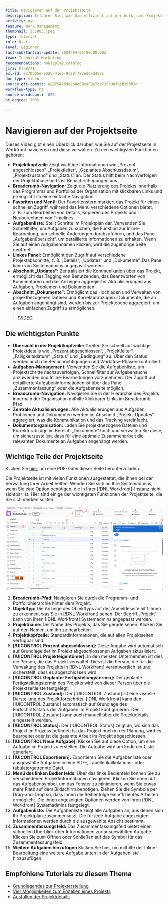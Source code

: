 ```yaml
---
title: Navigieren auf der Projektseite
description: Erfahren Sie, wie Sie effizient auf der Workfront-Projektseite navigieren und diese verwalten, indem Sie Funktionen wie die Projektkopfzeile, Breadcrumb-Navigation, Aufgabenlisten sowie die Abschnitte „Updates“ und „Dokumente“ verwenden.
activity: use
feature: Work Management
thumbnail: 335085.jpeg
type: Tutorial
role: User
level: Beginner
last-substantial-update: 2024-04-05T00:00:00Z
team: Technical Marketing
recommendations: noDisplay,catalog
jira: KT-8771
exl-id: 2c70b05e-6320-41e6-9c28-782edd7d4a8c
doc-type: video
source-git-commit: e2875475de268e69ca59e7cc7253987bdd195b1d
workflow-type: ht
source-wordcount: '803'
ht-degree: 100%

---
```


# Navigieren auf der Projektseite

Dieses Video gibt einen Überblick darüber, wie Sie auf der Projektseite in Workfront navigieren und diese verwalten. Zu den wichtigsten Funktionen gehören:

* **Projektkopfzeile** Zeigt wichtige Informationen wie „Prozent abgeschlossen“, „Projektleiter“, „Geplantes Abschlussdatum“, „Projektzustand“ und „Status“ an. Der Status hilft beim Nachverfolgen der Projektphase und löst Benachrichtigungen aus. 
* **Breadcrumb-Navigation:** Zeigt die Platzierung des Projekts innerhalb des Programms und Portfolios der Organisation mit klickbaren Links und ermöglicht so eine einfache Navigation. 
* **Favoriten und Menü:** Der Favoritenstern markiert das Projekt für einen schnellen Zugriff, während das Menü verschiedene Optionen bietet, z. B. zum Bearbeiten von Details, Kopieren des Projekts und Neuberechnen von Timelines. 
* **Aufgabenliste:** Stellt Schritte im Projektplan dar. Verwenden Sie Schnellfilter, um Aufgaben zu suchen, die Funktion zur Inline-Bearbeitung, um schnelle Änderungen durchzuführen, und das Panel „Aufgabenübersicht“, um detaillierte Informationen zu erhalten. Wenn Sie auf einen Aufgabennamen klicken, wird die zugehörige Seite geöffnet. 
* **Linkes Panel:** Ermöglicht den Zugriff auf verschiedene Projektabschnitte, z. B. „Details“, „Updates“ und „Dokumente“. Das Panel kann von Systemadmins angepasst werden. 
* **Abschnitt „Updates“:** Zentralisiert die Kommunikation über das Projekt, ermöglicht das Tagging von Benutzenden, das Beantworten von Kommentaren und das Anzeigen aggregierter Aktualisierungen aus Aufgaben, Problemen und Dokumenten. 
* **Abschnitt „Dokumente“:** Ermöglicht das Hochladen und Verwalten von projektbezogenen Dateien und Korrekturabzügen. Dokumente, die an Aufgaben angehängt sind, werden bis zur Projektebene aggregiert, um einen einfachen Zugriff zu ermöglichen. 


>[!VIDEO](https://video.tv.adobe.com/v/3449735/?quality=12&learn=on&enablevpops&captions=ger)

## Die wichtigsten Punkte

* **Übersicht in der Projektkopfzeile:** Greifen Sie schnell auf wichtige Projektdetails wie „Prozent abgeschlossen“, „Projektleiter“, „Fälligkeitsdatum“, „Status“ und „Bedingung“ zu.  Über den Status werden auch die Benachrichtigungen und Workflow-Phasen kontrolliert. 
* **Aufgaben-Management:** Verwenden Sie die Aufgabenliste, um Projektschritte nachzuverfolgen, Schnellfilter zur Aufgabensuche anzuwenden und Inline-Bearbeitungen vorzunehmen. Der Zugriff auf detaillierte Aufgabeninformationen ist über das Panel „Zusammenfassung“ oder die Aufgabenseite möglich. 
* **Breadcrumb-Navigation:** Navigieren Sie in der Hierarchie des Projekts innerhalb der Organisation mithilfe klickbarer Links im Breadcrumb-Pfad. 
* **Zentrale Aktualisierungen:** Alle Aktualisierungen aus Aufgaben, Problemen und Dokumenten werden im Abschnitt „Projekt-Updates“ aggregiert, was die Kommunikation und das Tracking vereinfacht. 
* **Dokumentorganisation:** Laden Sie projektbezogene Dateien und Korrekturabzüge im Bereich „Dokumente“ hoch und verwalten Sie diese, um sicherzustellen, dass für eine optimale Zusammenarbeit die relevanten Dokumente an Aufgaben angehängt werden. 


## Wichtige Teile der Projektseite

Klicken Sie [hier](/help/assets/key-parts-of-the-project-page.pdf), um eine PDF-Datei dieser Seite herunterzuladen.

Die Projektseite ist mit vielen Funktionen ausgestattet, die Ihnen bei der Verwaltung Ihrer Arbeit helfen. Wenden Sie sich an Ihre Systemadmins, wenn Sie eine Option benötigen, die in Ihrer [!DNL Workfront]-Instanz nicht sichtbar ist. Hier sind einige der wichtigsten Funktionen der Projektseite, die Sie sich merken sollten.

![Screenshot der Projektseite](assets/project-page-graphic-for-planner-v2.png)

1. **Breadcrumb-Pfad:** Navigieren Sie durch die Programm- und Portfoliohierarchie hinter dem Projekt.
2. **Objekttyp:** Die Anzeige des Objekttyps auf der Anmeldeseite hilft Ihnen zu erkennen, was Sie in [!DNL Workfront] sehen. Der Begriff „Projekt“ kann von Ihren [!DNL Workfront] Systemadmins angepasst werden.
3. **Projektname:** Der Name des Projekts, das Sie gerade sehen. Klicken Sie auf den Namen, um ihn zu bearbeiten.
4. **Projektkopfzeile:** Standardinformationen, die auf allen Projektseiten verfügbar sind.
5. **[!UICONTROL Prozent abgeschlossen]:** Diese Angabe wird automatisch auf Grundlage der im Projekt abgeschlossenen Aufgaben aktualisiert.
6. **[!UICONTROL Projekteigentümer]:** In den meisten Unternehmen ist dies die Person, die das Projekt verwaltet. Dies ist die Person, die für die Verwaltung des Projekts in [!DNL Workfront] verantwortlich ist und sicherstellt, dass es abgeschlossen wird.
7. **[!UICONTROL Geplanter Fertigstellungstermin]:** Der geplante Fertigstellungstermin des Projekts wird von dieser Person über die Projektzeitleiste festgelegt.
8. **[!UICONTROL Zustand]:** Der [!UICONTROL Zustand] ist eine visuelle Darstellung des Projektfortschritts. [!DNL Workfront] kann den [!UICONTROL Zustand] automatisch auf Grundlage des Fortschrittsstatus der Aufgaben im Projekt konfigurieren. Der [!UICONTROL Zustand] kann auch manuell über die Projektdetails eingestellt werden.
9. **[!UICONTROL Status]:** Der [!UICONTROL Status] zeigt an, wo sich das Projekt im Prozess befindet: Ist das Projekt noch in der Planung, wird es bearbeitet oder ist die gesamte Arbeit im Projekt abgeschlossen.
10. **[!UICONTROL Neue Aufgabe]:** Klicken Sie auf diese Option, um eine Aufgabe im Projekt zu erstellen. Die Aufgabe wird am Ende der Liste generiert.
11. **[!UICONTROL Exportieren]:** Exportieren Sie die Aufgabenliste oder ausgewählte Aufgaben in eine PDF-, Tabellenkalkulations- oder tabulatorgetrennte Datei.
12. **Menü des linken Bedienfelds**: Über das linke Bedienfeld können Sie zu verschiedenen Projektinformationen navigieren. Klicken Sie oben auf das Aufgabensymbol, um das Fenster zu minimieren, wenn Sie etwas mehr Platz auf dem Bildschirm benötigen. Ziehen Sie die Symbole per Drag-and-Drop so, dass Ihnen die Reihenfolge ein effizientes Arbeiten ermöglicht. Die Ihnen angezeigten Optionen werden von Ihren [!DNL Workfront] Systemadmins festgelegt.
13. **Aufgabenliste:** Die Aufgabenliste zeigt alle Aufgaben an, aus denen sich Ihr Projektplan zusammensetzt. Die für jede Aufgabe angezeigten Informationen werden durch die ausgewählte Ansicht bestimmt.
14. **Zusammenfassungsfeld:** Das Zusammenfassungsfeld bietet einen schnellen Überblick über Informationen zur ausgewählten Aufgabe. Klicken Sie zum Öffnen oder Schließen auf das Symbol für das Zusammenfassungsfeld.
15. **Weitere Aufgaben hinzufügen** Klicken Sie hier, um mithilfe der Inline-Bearbeitung eine weitere Aufgabe unten in der Aufgabenliste hinzuzufügen.

## Empfohlene Tutorials zu diesem Thema

* [Grundlegendes zur Projekterstellung](/help/manage-work/projects/understand-basic-project-creation.md)
* [Vier Möglichkeiten zum Erstellen eines Projekts](/help/manage-work/projects/understand-other-ways-to-create-projects.md)
* [Ausfüllen der Projektdetails](/help/manage-work/projects/fill-in-the-project-details.md)

